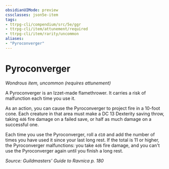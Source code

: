 ```yaml
---
obsidianUIMode: preview
cssclasses: json5e-item
tags:
- ttrpg-cli/compendium/src/5e/ggr
- ttrpg-cli/item/attunement/required
- ttrpg-cli/item/rarity/uncommon
aliases: 
- "Pyroconverger"
---
```

# Pyroconverger
*Wondrous item, uncommon (requires attunement)*  


A Pyroconverger is an Izzet-made flamethrower. It carries a risk of malfunction each time you use it.

As an action, you can cause the Pyroconverger to project fire in a 10-foot cone. Each creature in that area must make a DC 13 Dexterity saving throw, taking `4d6` fire damage on a failed save, or half as much damage on a successful one.

Each time you use the Pyroconverger, roll a `d10` and add the number of times you have used it since your last long rest. If the total is 11 or higher, the Pyroconverger malfunctions: you take `4d6` fire damage, and you can't use the Pyroconverger again until you finish a long rest.

*Source: Guildmasters' Guide to Ravnica p. 180*